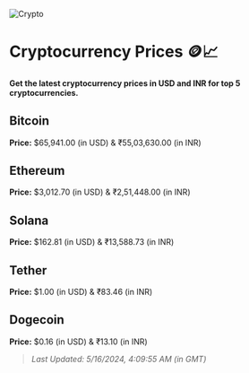 
![Crypto](https://www.techguide.com.au/wp-content/uploads/2020/11/crypto3.jpeg)

# Cryptocurrency Prices 🪙📈

#### Get the latest cryptocurrency prices in USD and INR for top 5 cryptocurrencies.

## Bitcoin

**Price:** $65,941.00 (in USD) & ₹55,03,630.00 (in INR)

## Ethereum

**Price:** $3,012.70 (in USD) & ₹2,51,448.00 (in INR)

## Solana

**Price:** $162.81 (in USD) & ₹13,588.73 (in INR)

## Tether

**Price:** $1.00 (in USD) & ₹83.46 (in INR)

## Dogecoin

**Price:** $0.16 (in USD) & ₹13.10 (in INR)

> _Last Updated: 5/16/2024, 4:09:55 AM (in GMT)_
